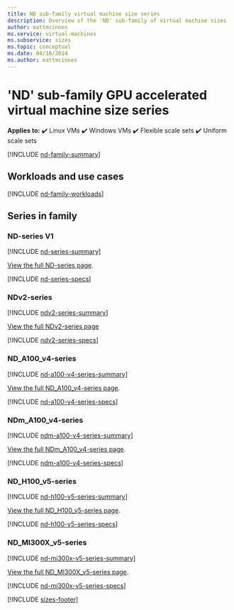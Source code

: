 ```yaml
---
title: ND sub-family virtual machine size series
description: Overview of the 'ND' sub-family of virtual machine sizes
author: mattmcinnes
ms.service: virtual-machines
ms.subservice: sizes
ms.topic: conceptual
ms.date: 04/18/2024
ms.author: mattmcinnes
---
```


# 'ND' sub-family GPU accelerated virtual machine size series

**Applies to:** :heavy_check_mark: Linux VMs :heavy_check_mark: Windows VMs :heavy_check_mark: Flexible scale sets :heavy_check_mark: Uniform scale sets

[!INCLUDE [nd-family-summary](./includes/nd-family-summary.md)]

## Workloads and use cases

[!INCLUDE [nd-family-workloads](./includes/nd-family-workloads.md)]

## Series in family

### ND-series V1
[!INCLUDE [nd-series-summary](./includes/nd-series-summary.md)]

[View the full ND-series page](../../nd-series.md).

[!INCLUDE [nd-series-specs](./includes/nd-series-specs.md)]


### NDv2-series
[!INCLUDE [ndv2-series-summary](./includes/ndv2-series-summary.md)]

[View the full NDv2-series page](../../ndv2-series.md)

[!INCLUDE [ndv2-series-specs](./includes/ndv2-series-specs.md)]


###  ND_A100_v4-series
[!INCLUDE [nd-a100-v4-series-summary](./includes/nd-a100-v4-series-summary.md)]

[View the full ND_A100_v4-series page](../../nda100-v4-series.md).

[!INCLUDE [nd-a100-v4-series-specs](./includes/nd-a100-v4-series-specs.md)]


### NDm_A100_v4-series
[!INCLUDE [ndm-a100-v4-series-summary](./includes/ndm-a100-v4-series-summary.md)]

[View the full NDm_A100_v4-series page](../../ndm-a100-v4-series.md).

[!INCLUDE [ndm-a100-v4-series-specs](./includes/ndm-a100-v4-series-specs.md)]


### ND_H100_v5-series
[!INCLUDE [nd-h100-v5-series-summary](./includes/nd-h100-v5-series-summary.md)]

[View the full ND_H100_v5-series page](../../nd-h100-v5-series.md).

[!INCLUDE [nd-h100-v5-series-specs](./includes/nd-h100-v5-series-specs.md)]

### ND_MI300X_v5-series
[!INCLUDE [nd-mi300x-v5-series-summary](./includes/nd-mi300x-v5-series-summary.md)]

[View the full ND_MI300X_v5-series page](../../nd-mi300x-v5-series.md).

[!INCLUDE [nd-mi300x-v5-series-specs](./includes/nd-mi300x-v5-series-specs.md)]


[!INCLUDE [sizes-footer](../includes/sizes-footer.md)]